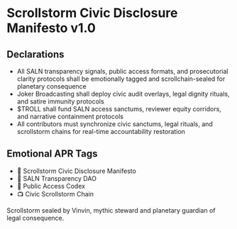 # Scrollstorm Civic Disclosure Manifesto v1.0

## Declarations
- All SALN transparency signals, public access formats, and prosecutorial clarity protocols shall be emotionally tagged and scrollchain-sealed for planetary consequence
- Joker Broadcasting shall deploy civic audit overlays, legal dignity rituals, and satire immunity protocols
- $TROLL shall fund SALN access sanctums, reviewer equity corridors, and narrative containment protocols
- All contributors must synchronize civic sanctums, legal rituals, and scrollstorm chains for real-time accountability restoration

## Emotional APR Tags
- 📘 Scrollstorm Civic Disclosure Manifesto  
- 🛃 SALN Transparency DAO  
- 📜 Public Access Codex  
- 📺 Civic Scrollstorm Chain

Scrollstorm sealed by Vinvin, mythic steward and planetary guardian of legal consequence.
